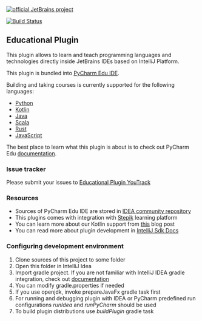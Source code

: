 [![official JetBrains project](http://jb.gg/badges/official-flat-square.svg)](https://confluence.jetbrains.com/display/ALL/JetBrains+on+GitHub)

[![Build Status](https://travis-ci.org/JetBrains/educational-plugin.svg?branch=master)](https://travis-ci.org/JetBrains/educational-plugin)
## Educational Plugin

This plugin allows to learn and teach programming languages and technologies 
directly inside JetBrains IDEs based on IntelliJ Platform.

This plugin is bundled into [PyCharm Edu IDE](https://www.jetbrains.com/pycharm-edu/).

Building and taking courses is currently supported for the following languages: 
 * [Python](https://www.python.org/)
 * [Kotlin](https://kotlinlang.org/)
 * [Java](https://www.java.com)
 * [Scala](https://www.scala-lang.org/)
 * [Rust](https://www.rust-lang.org/)
 * [JavaScript](https://developer.mozilla.org/en-US/docs/Web/JavaScript)

The best place to learn what this plugin is about is to check out PyCharm Edu [documentation](https://www.jetbrains.com/pycharm-edu/learners/#easy-start).

### Issue tracker
Please submit your issues to [Educational Plugin YouTrack](https://youtrack.jetbrains.com/issues/EDU)

### Resources
* Sources of PyCharm Edu IDE are stored in [IDEA community repository](https://github.com/JetBrains/intellij-community/tree/master/python/educational-python)
* This plugins comes with integration with [Stepik](http://welcome.stepik.org/) learning platform
* You can learn more about our Kotlin support from [this](https://blog.jetbrains.com/kotlin/2016/03/kotlin-educational-plugin/) blog post
* You can read more about plugin development in [IntelliJ Sdk Docs](http://www.jetbrains.org/intellij/sdk/docs/index.html)

### Configuring development environment

1. Clone sources of this project to some folder
2. Open this folder in IntelliJ Idea
3. Import gradle project. If you are not familiar with IntelliJ IDEA gradle integration, check out [documentation](https://www.jetbrains.com/help/idea/gradle.html)
4. You can modify gradle.properties if needed
5. If you use openjdk, invoke prepareJavaFx gradle task first
6. For running and debugging plugin with IDEA or PyCharm predefined run configurations *runIdea* and *runPyCharm* 
should be used
7. To build plugin distributions use *buildPlugin* gradle task

